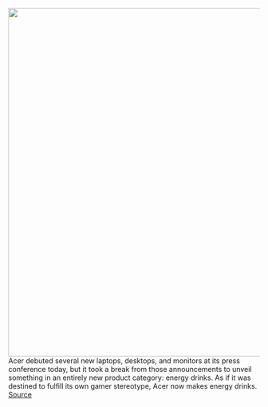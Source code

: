 <img src='https://cdn.vox-cdn.com/thumbor/Wn1s0tbUn7UK-q5zMs1Fv2rwir8=/0x0:1620x1080/1200x800/filters:focal(681x411:939x669)/cdn.vox-cdn.com/uploads/chorus_image/image/66970046/predatorshot2.0.jpg' width='700px' /><br/>
Acer debuted several new laptops, desktops, and monitors at its press conference today, but it took a break from those announcements to unveil something in an entirely new product category: energy drinks. As if it was destined to fulfill its own gamer stereotype, Acer now makes energy drinks.
<a href='https://www.theverge.com/21300309/acer-gaming-engery-drink-predator-shot-chair-massage'> Source <a/>